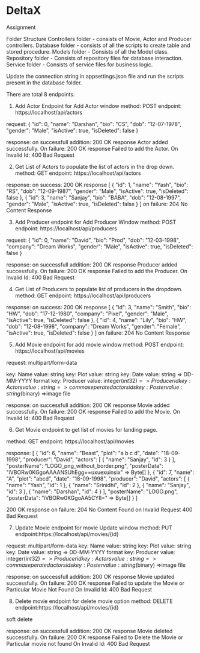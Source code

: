 # DeltaX
Assignment

Folder Structure
Controllers folder - consists of Movie, Actor and Producer controllers.
Database folder - consists of all the scripts to create table and stored procedure.
Models folder - Consists of all the Model class.
Repository folder - Consists of repository files for database interaction.
Service folder - Consists of service files for business logic.

Update the connection string in appsettings.json file and run the scripts present in the database folder.

There are total 8 endpoints.
1. Add Actor Endpoint for Add Actor window
method: POST
endpoint: https://localhost/api/actors

request:
{
  "id": 0,
  "name": "Darshan",
  "bio": "CS",
  "dob": "12-07-1978",
  "gender": "Male",
  "isActive": true,
  "isDeleted": false
}

response:
on successfull addition:
200 OK response
Actor added successfully.
On failure:
200 OK response
Failed to add the Actor.
On Invalid Id:
400 Bad Request

2. Get List of Actors to populate the list of actors in the drop down.
method: GET
endpoint: https://localhost/api/actors

response:
on success:
200 OK response
[
  {
    "id": 1,
    "name": "Yash",
    "bio": "RS",
    "dob": "12-09-1987",
    "gender": "Male",
    "isActive": true,
    "isDeleted": false
  },
  {
    "id": 3,
    "name": "Sanjay",
    "bio": "BABA",
    "dob": "12-08-1997",
    "gender": "Male",
    "isActive": true,
    "isDeleted": false
  }
]
on failure:
204 No Content Response

3. Add Producer endpoint for Add Producer Window
method: POST
endpoint: https://localhost/api/producers

request:
{
  "id": 0,
  "name": "David",
  "bio": "Prod",
  "dob": "12-03-1998",
  "company": "Dream Works",
  "gender": "Male",
  "isActive": true,
  "isDeleted": false
}

response:
on successfull addition:
200 OK response
Producer added successfully.
On failure:
200 OK response
Failed to add the Producer.
On Invalid Id:
400 Bad Request

4. Get List of Producers to populate list of producers in the dropdown.
method: GET
endpoint: https://localhost/api/producers

response:
on success:
200 OK response
[
  {
    "id": 3,
    "name": "Smith",
    "bio": "HW",
    "dob": "17-12-1980",
    "company": "Pixel",
    "gender": "Male",
    "isActive": true,
    "isDeleted": false
  },
  {
    "id": 4,
    "name": "Lily",
    "bio": "HW",
    "dob": "12-08-1998",
    "company": "Dream Works",
    "gender": "Female",
    "isActive": true,
    "isDeleted": false
  }
]
on failure:
204 No Content Response

5. Add Movie endpoint for add movie window
method: POST
endpoint: https://localhost/api/movies

request: multipart/form-data

key: Name value: string
key: Plot value: string
key: Date value: string => DD-MM-YYYY format
key: Producer value: integer($int32) => Producer id
key: Actors value: string => comma seperated actors ids
key: Poster value: string($binary) =>image file

response:
on successfull addition:
200 OK response
Movie added successfully.
On failure:
200 OK response
Failed to add the Movie.
On Invalid Id:
400 Bad Request

6. Get Movie endpoint to get list of movies for landing page.

method: GET
endpoint: https://localhost/api/movies

response:
[
  {
    "id": 6,
    "name": "Beast",
    "plot": "a b  c d",
    "date": "18-09-1998",
    "producer": "David",
    "actors": [
      {
        "name": "Sanjay",
        "id": 3
      }
    ],
    "posterName": "LOGO_png_without_border.png",
    "posterData": "iVBORw0KGgoAAAANSUhEgg==uxuexuinsix"   => Byte[]
  },
  {
    "id": 7,
    "name": "A",
    "plot": "abcd",
    "date": "18-09-1998",
    "producer": "David",
    "actors": [
      {
        "name": "Yash",
        "id": 1
      },
      {
        "name": "Srinidhi",
        "id": 2
      },
      {
        "name": "Sanjay",
        "id": 3
      },
      {
        "name": "Darshan",
        "id": 4
      }
    ],
    "posterName": "LOGO.png",
    "posterData": "iVBORw0KGgoAA5CYII="   => Byte[]
  }
]

200 OK response
on failure:
204 No Content Found
on Invalid Request
400 Bad Request

7. Update Movie endpoint for movie Update window
method: PUT
endpoint:https://localhost/api/movies/{id}

request:  			multipart/form-data
key: Name value: string
key: Plot value: string
key: Date value: string => DD-MM-YYYY format
key: Producer value: integer($int32) => Producer id
key: Actors value: string => comma seperated actors ids
key: Poster value: string($binary) =>image file

response:
on successfull addition:
200 OK response
Movie updated successfully.
On failure:
200 OK response
Failed to update the Movie or Particular Movie Not Found
On Invalid Id:
400 Bad Request

8. Delete movie endpoint for delete movie option
method: DELETE
endpoint:https://localhost/api/movies/{id}

soft delete

response:
on successfull addition:
200 OK response
Movie deleted successfully.
On failure:
200 OK response
Failed to Delete the Movie or Particular movie not found
On Invalid Id:
400 Bad Request
